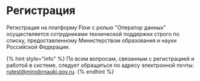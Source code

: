 # Регистрация

Регистрация на платформу Flow с ролью "Оператор данных" осуществляется сотрудниками технической поддержки строго по списку, предоставленному Министерством образования и науки Российской Федерации.

{% hint style="info" %}
По всем вопросам, связанным с регистрацией и работой в системе, следует обращаться по адресу электронной почты: rutest@minobrnauki.gov.ru.
{% endhint %}
